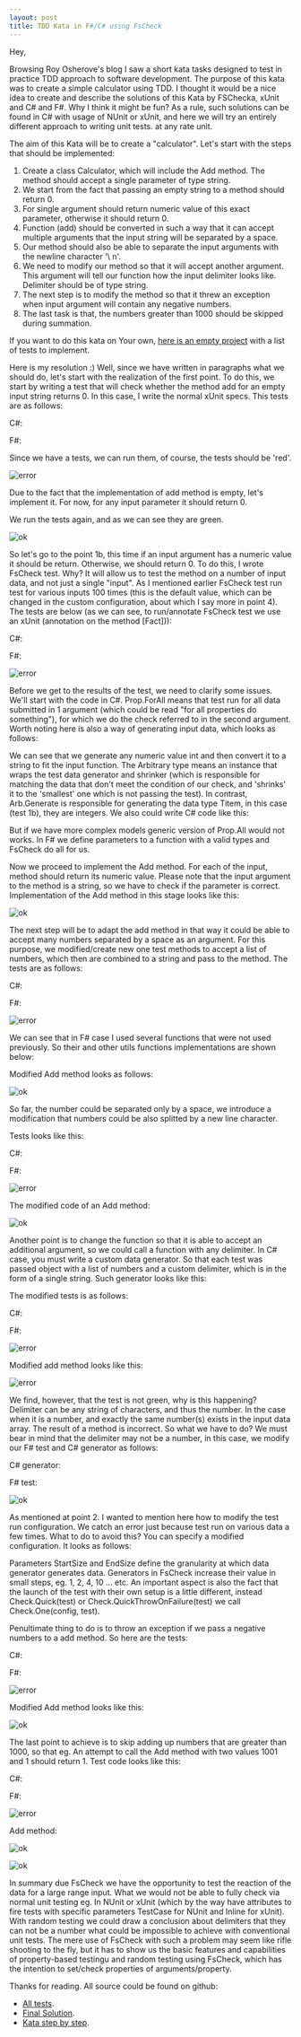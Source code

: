 ```yaml
---
layout: post
title: TDD Kata in F#/C# using FsCheck
---
```


Hey,

Browsing Roy Osherove's blog I saw a short kata tasks designed to test in practice TDD approach to software development. 
The purpose of this kata was to create a simple calculator using TDD. 
I thought it would be a nice idea to create and describe the solutions of this Kata by FSChecka, xUnit and C# and F#. 
Why I think it might be fun? As a rule, such solutions can be found in C# with usage of NUnit or xUnit, and here we will try an entirely different approach to writing unit tests. at any rate unit.

The aim of this Kata will be to create a "calculator". 
Let's start with the steps that should be implemented:

1. Create a class Calculator, which will include the Add method. The method should accept a single parameter of type string.
  1. We start from the fact that passing an empty string to a method should return 0.
  2. For single argument should return numeric value of this exact parameter, otherwise it should return 0.
2. Function (add) should be converted in such a way that it can accept multiple arguments that the input string will be separated by a space.
3. Our method should also be able to separate the input arguments with the newline character '\ n'.
4. We need to modify our method so that it will accept another argument. This argument will tell our function how the input delimiter looks like. Delimiter should be of type string.
5. The next step is to modify the method so that it threw an exception when input argument will contain any negative numbers.
6. The last task is that, the numbers greater than 1000 should be skipped during summation.

If you want to do this kata on Your own, [here is an empty project](https://github.com/MNie/TDDKataFirst/tree/kataStepByStep) with a list of tests to implement.

Here is my resolution :)
Well, since we have written in paragraphs what we should do, 
let's start with the realization of the first point. To do this, we start by writing a test that will check whether the method add for an empty input string returns 0. 
In this case, I write the normal xUnit specs. This tests are as follows:

C#:
<script src="https://gist.github.com/MNie/d503caf17d8289d97165627144fcb651.js"></script>
F#:
<script src="https://gist.github.com/MNie/7a6bd12824859742c934cfd44d014c90.js"></script>

Since we have a tests, we can run them, of course, the tests should be 'red'.

![error](https://mnie.github.com/img/TDDKata1/failed1fs.png)

Due to the fact that the implementation of add method is empty, let's implement it. 
For now, for any input parameter it should return 0.

<script src="https://gist.github.com/MNie/095dce0e73d07c2eb785b0a50523a1aa.js"></script>

We run the tests again, and as we can see they are green.

![ok](https://mnie.github.com/img/TDDKata1/1fs.png)

So let's go to the point 1b, this time if an input argument has a numeric value it should be return. Otherwise, we should return 0.
To do this, I wrote FsCheck test. 
Why? It will allow us to test the method on a number of input data, and not just a single "input". 
As I mentioned earlier FsCheck test run test for various inputs 100 times (this is the default value, which can be changed in the custom configuration, about which I say more in point 4). 
The tests are below (as we can see, to run/annotate FsCheck test we use an xUnit (annotation on the method [Fact])):

C#:
<script src="https://gist.github.com/MNie/ad798ea3b36bd0c5f86f5f68f7d137c3.js"></script>
F#:
<script src="https://gist.github.com/MNie/cb1a7596d2fda1bf5b208fe930b97431.js"></script>

![error](https://mnie.github.com/img/TDDKata1/failed1bfs.png)

Before we get to the results of the test, we need to clarify some issues. 
We'll start with the code in C#. 
Prop.ForAll means that test run for all data submitted in 1 argument (which could be read "for all properties do something"), 
for which we do the check referred to in the second argument. 
Worth noting here is also a way of generating input data, which looks as follows:

<script src="https://gist.github.com/MNie/3ea376fddc988d831f8bbb5347b3531d.js"></script>

We can see that we generate any numeric value int and then convert it to a string to fit the input function. 
The Arbitrary type means an instance that wraps the test data generator and shrinker (which is responsible for matching the data that don't meet the condition of our check, and 'shrinks' it to the 'smallest' one which is not passing the test). 
In contrast, Arb.Generate <Titem> is responsible for generating the data type Titem, in this case (test 1b), they are integers.
We also could write C# code like this:

<script src="https://gist.github.com/MNie/552cf544a57ea2715594e3a948e593bc.js"></script>

But if we have more complex models generic version of Prop.All would not works.
In F# we define parameters to a function with a valid types and FsCheck do all for us.

Now we proceed to implement the Add method. 
For each of the input, method should return its numeric value. 
Please note that the input argument to the method is a string, so we have to check if the parameter is correct. 
Implementation of the Add method in this stage looks like this:

<script src="https://gist.github.com/MNie/77e54357ca85a7c29d7c9745c1582491.js"></script>

![ok](https://mnie.github.com/img/TDDKata1/1bfs.png)

The next step will be to adapt the add method in that way it could be able to accept many numbers separated by a space as an argument. 
For this purpose, we modified/create new one test methods to accept a list of numbers, which then are combined to a string and pass to the method. 
The tests are as follows:

C#:
<script src="https://gist.github.com/MNie/c999b2c04897a1807dc5ec8de8d2872f.js"></script>
F#:
<script src="https://gist.github.com/MNie/8f555fdedd682643cf399c7bd5bddda4.js"></script>

![error](https://mnie.github.com/img/TDDKata1/failed2fs.png)

We can see that in F# case I used several functions that were not used previously. So their and other utils functions implementations are shown below:

<script src="https://gist.github.com/MNie/a551a4ce618fc3a980f9880245ce33e2.js"></script>

Modified Add method looks as follows:

<script src="https://gist.github.com/MNie/578782d498daaeb10e83a42c5b58e936.js"></script>

![ok](https://mnie.github.com/img/TDDKata1/2fs.png)

So far, the number could be separated only by a space, 
we introduce a modification that numbers could be also splitted by a new line character.

Tests looks like this:

C#:
<script src="https://gist.github.com/MNie/8105ec758e73c61471304ffe96ac78fe.js"></script>
F#:
<script src="https://gist.github.com/MNie/cb4e17e1e9433e093e31aa68db576315.js"></script>

![error](https://mnie.github.com/img/TDDKata1/failed3fs.png)

The modified code of an Add method:

<script src="https://gist.github.com/MNie/1279550c2863685a937f0e3f244ab122.js"></script>

![ok](https://mnie.github.com/img/TDDKata1/3fs.png)

Another point is to change the function so that it is able to accept an additional argument, 
so we could call a function with any delimiter. In C# case, you must write a custom data generator. 
So that each test was passed object with a list of numbers and a custom delimiter, which is in the form of a single string.
Such generator looks like this:

<script src="https://gist.github.com/MNie/2e095b640465c135af1e8adfffa7a7bc.js"></script>

The modified tests is as follows:

C#:
<script src="https://gist.github.com/MNie/a84e159053a5c6c5d43622d8f7d50fbb.js"></script>
F#:
<script src="https://gist.github.com/MNie/68be9f5bdfea5470f52d01c538411d1d.js"></script>

![error](https://mnie.github.com/img/TDDKata1/failed4fs.png)

Modified add method looks like this:

<script src="https://gist.github.com/MNie/8494ea00aa52c085e2948cc649b17523.js"></script>

![error](https://mnie.github.com/img/TDDKata1/failed4fs.png)

We find, however, that the test is not green, why is this happening?
Delimiter can be any string of characters, and thus the number. 
In the case when it is a number, and exactly the same number(s) exists in the input data array. The result of a method is incorrect. So what we have to do? 
We must bear in mind that the delimiter may not be a number, in this case, we modify our F# test and C# generator as follows:

C# generator:
<script src="https://gist.github.com/MNie/0454f894ec818371b8d49c941001782e.js"></script>
F# test:
<script src="https://gist.github.com/MNie/8ffad1be24f227e8ed5ca9afd3c0525b.js"></script>

![ok](https://mnie.github.com/img/TDDKata1/4fs.png)

As mentioned at point 2. 
I wanted to mention here how to modify the test run configuration. 
We catch an error just because test run on various data a few times. 
What to do to avoid this? You can specify a modified configuration. It looks as follows:

<script src="https://gist.github.com/MNie/b07465bdb607b2eb3833e6de88e04fc3.js"></script>

Parameters StartSize and EndSize define the granularity at which data generator generates data. 
Generators in FsCheck increase their value in small steps, eg. 1, 2, 4, 10 ... etc. 
An important aspect is also the fact that the launch of the test with their own setup is a little different, instead Check.Quick(test) or Check.QuickThrowOnFailure(test) we call Check.One(config, test).

Penultimate thing to do is to throw an exception if we pass a negative numbers to a add method.
So here are the tests:

C#:
<script src="https://gist.github.com/MNie/0cc58d4d40bc921974787e38a3dc7fab.js"></script>
F#:
<script src="https://gist.github.com/MNie/1e8e452d7140398daf109d8fa40eda52.js"></script>

![error](https://mnie.github.com/img/TDDKata1/failed5fs.png)

Modified Add method looks like this:

<script src="https://gist.github.com/MNie/508cdd571433c28ef92b31ce2a3090eb.js"></script>

![ok](https://mnie.github.com/img/TDDKata1/5fs.png)

The last point to achieve is to skip adding up numbers that are greater than 1000, so that eg. An attempt to call the Add method with two values 1001 and 1 should return 1.
Test code looks like this:

C#:
<script src="https://gist.github.com/MNie/1ca28fa4c27a58c83c54b98e13b87152.js"></script>
F#:
<script src="https://gist.github.com/MNie/ecf01e3648175f2ab63bc052b697a8b3.js"></script>

![error](https://mnie.github.com/img/TDDKata1/failed6fs.png)

Add method:

<script src="https://gist.github.com/MNie/04d592bfbc45208d05e3ccd53f6cbca8.js"></script>

![ok](https://mnie.github.com/img/TDDKata1/6fs.png)

![ok](https://mnie.github.com/img/TDDKata1/all.png)

In summary due FsCheck we have the opportunity to test the reaction of the data for a large range input.
What we would not be able to fully check via normal unit testing eg. In NUnit or xUnit (which by the way have attributes to fire tests with specific parameters TestCase for NUnit and Inline for xUnit). 
With random testing we could draw a conclusion about delimiters that they can not be a number what could be impossible to achieve with conventional unit tests. 
The mere use of FsCheck with such a problem may seem like rifle shooting to the fly, but it has to show us the basic features and capabilities of property-based testingu and random testing using FsCheck, which has the intention to set/check properties of arguments/property.

Thanks for reading.
All source could be found on github:

* [All tests](https://github.com/MNie/TDDKataFirst/tree/allTests).
* [Final Solution](https://github.com/MNie/TDDKataFirst).
* [Kata step by step](https://github.com/MNie/TDDKataFirst/tree/kataStepByStep).